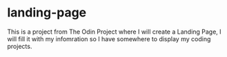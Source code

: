 # landing-page
This is a project from The Odin Project where I will create a Landing Page, I will fill it with my infomration so I have somewhere to display my coding projects.
